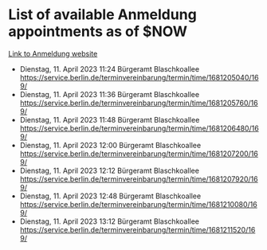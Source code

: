 # List of available Anmeldung appointments as of $NOW
[Link to Anmeldung website](https://service.berlin.de/terminvereinbarung/termin/tag.php?termin=1&anliegen[]=120686&dienstleisterlist=122210,122217,327316,122219,327312,122227,327314,122231,327346,122243,327348,122254,122252,329742,122260,329745,122262,329748,122271,327278,122273,327274,122277,327276,330436,122280,327294,122282,327290,122284,327292,122291,327270,122285,327266,122286,327264,122296,327268,150230,329760,122297,327286,122294,327284,122312,329763,122314,329775,122304,327330,122311,327334,122309,327332,317869,122281,327352,122279,329772,122283,122276,327324,122274,327326,122267,329766,122246,327318,122251,327320,122257,327322,122208,327298,122226,327300&herkunft=http%3A%2F%2Fservice.berlin.de%2Fdienstleistung%2F120686%2F)
- Dienstag, 11. April 2023 11:24 Bürgeramt Blaschkoallee https://service.berlin.de/terminvereinbarung/termin/time/1681205040/169/
- Dienstag, 11. April 2023 11:36 Bürgeramt Blaschkoallee https://service.berlin.de/terminvereinbarung/termin/time/1681205760/169/
- Dienstag, 11. April 2023 11:48 Bürgeramt Blaschkoallee https://service.berlin.de/terminvereinbarung/termin/time/1681206480/169/
- Dienstag, 11. April 2023 12:00 Bürgeramt Blaschkoallee https://service.berlin.de/terminvereinbarung/termin/time/1681207200/169/
- Dienstag, 11. April 2023 12:12 Bürgeramt Blaschkoallee https://service.berlin.de/terminvereinbarung/termin/time/1681207920/169/
- Dienstag, 11. April 2023 12:48 Bürgeramt Blaschkoallee https://service.berlin.de/terminvereinbarung/termin/time/1681210080/169/
- Dienstag, 11. April 2023 13:12 Bürgeramt Blaschkoallee https://service.berlin.de/terminvereinbarung/termin/time/1681211520/169/
